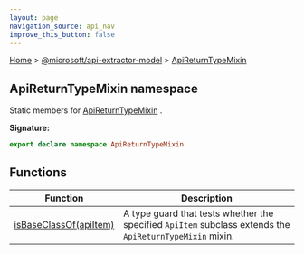 ```yaml
---
layout: page
navigation_source: api_nav
improve_this_button: false
---
```



[Home](./index.md) &gt; [@microsoft/api-extractor-model](./api-extractor-model.md) &gt; [ApiReturnTypeMixin](./api-extractor-model.apireturntypemixin.md)

## ApiReturnTypeMixin namespace

Static members for [ApiReturnTypeMixin](./api-extractor-model.apireturntypemixin.md) .

<b>Signature:</b>

```typescript
export declare namespace ApiReturnTypeMixin
```

## Functions

|  Function | Description |
|  --- | --- |
|  [isBaseClassOf(apiItem)](./api-extractor-model.apireturntypemixin.isbaseclassof.md) | A type guard that tests whether the specified <code>ApiItem</code> subclass extends the <code>ApiReturnTypeMixin</code> mixin. |
